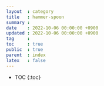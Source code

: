 ```yaml
---
layout  : category
title   : hammer-spoon
summary :
date    : 2022-10-06 00:00:00 +0900
updated : 2022-10-06 00:00:00 +0900
tag     :
toc     : true
public  : true
parent  : index
latex   : false
---
```


* TOC
{:toc}